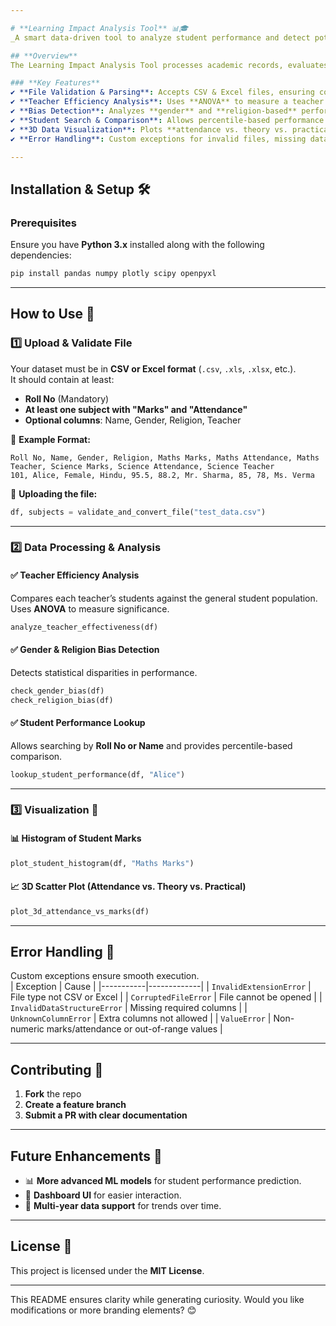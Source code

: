 ```yaml
---

# **Learning Impact Analysis Tool** 📊🎓  
_A smart data-driven tool to analyze student performance and detect potential biases._  

## **Overview**  
The Learning Impact Analysis Tool processes academic records, evaluates teacher effectiveness, and checks for potential biases (gender, religion). It also provides individual student performance insights and visualizations.  

### **Key Features**  
✔ **File Validation & Parsing**: Accepts CSV & Excel files, ensuring correct format.  
✔ **Teacher Efficiency Analysis**: Uses **ANOVA** to measure a teacher's impact.  
✔ **Bias Detection**: Analyzes **gender** and **religion-based** performance trends.  
✔ **Student Search & Comparison**: Allows percentile-based performance checks.  
✔ **3D Data Visualization**: Plots **attendance vs. theory vs. practical marks**.  
✔ **Error Handling**: Custom exceptions for invalid files, missing data, and format issues.  

---
```


## **Installation & Setup** 🛠️  
### **Prerequisites**  
Ensure you have **Python 3.x** installed along with the following dependencies:  
```bash
pip install pandas numpy plotly scipy openpyxl
```

---

## **How to Use** 🚀  
### **1️⃣ Upload & Validate File**  
Your dataset must be in **CSV or Excel format** (`.csv`, `.xls`, `.xlsx`, etc.).  
It should contain at least:
- **Roll No** (Mandatory)
- **At least one subject with "Marks" and "Attendance"**  
- **Optional columns**: Name, Gender, Religion, Teacher  

🔹 **Example Format:**  
```csv
Roll No, Name, Gender, Religion, Maths Marks, Maths Attendance, Maths Teacher, Science Marks, Science Attendance, Science Teacher
101, Alice, Female, Hindu, 95.5, 88.2, Mr. Sharma, 85, 78, Ms. Verma
```
🔹 **Uploading the file:**
```python
df, subjects = validate_and_convert_file("test_data.csv")
```

---

### **2️⃣ Data Processing & Analysis**  
#### ✅ **Teacher Efficiency Analysis**  
Compares each teacher’s students against the general student population. Uses **ANOVA** to measure significance.  
```python
analyze_teacher_effectiveness(df)
```

#### ✅ **Gender & Religion Bias Detection**  
Detects statistical disparities in performance.  
```python
check_gender_bias(df)
check_religion_bias(df)
```

#### ✅ **Student Performance Lookup**  
Allows searching by **Roll No or Name** and provides percentile-based comparison.  
```python
lookup_student_performance(df, "Alice")
```

---

### **3️⃣ Visualization** 🎨  
#### 📊 **Histogram of Student Marks**  
```python
plot_student_histogram(df, "Maths Marks")
```

#### 📈 **3D Scatter Plot (Attendance vs. Theory vs. Practical)**  
```python
plot_3d_attendance_vs_marks(df)
```

---

## **Error Handling** 🚨  
Custom exceptions ensure smooth execution.  
| Exception | Cause |
|-----------|-------------|
| `InvalidExtensionError` | File type not CSV or Excel |
| `CorruptedFileError` | File cannot be opened |
| `InvalidDataStructureError` | Missing required columns |
| `UnknownColumnError` | Extra columns not allowed |
| `ValueError` | Non-numeric marks/attendance or out-of-range values |

---

## **Contributing** 🤝  
1. **Fork** the repo  
2. **Create a feature branch**  
3. **Submit a PR with clear documentation**  

---

## **Future Enhancements** 🔮  
- 📊 **More advanced ML models** for student performance prediction.  
- 📌 **Dashboard UI** for easier interaction.  
- 📅 **Multi-year data support** for trends over time.  

---

## **License** 📜  
This project is licensed under the **MIT License**.  

---

This README ensures clarity while generating curiosity. Would you like modifications or more branding elements? 😊
